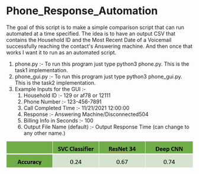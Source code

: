 # Phone_Response_Automation

The goal of this script is to make a simple comparison script that can run automated at a time specified. The idea is to have an output CSV that contains the Household ID and the Most Recent Date of a Voicemail successfully reaching the contact's Answering machine. And then once that works I want it to run as an automated script.


1. phone.py :- To run this program just type python3 phone.py. This is the task1 
    implementation.
2. phone_gui.py :- To run this program just type python3 phone_gui.py. This is the task2
    implementation. 
3. Example Inputs for the GUI :-
   1. Household ID :- 129 or af78 or 12111
   2. Phone Number :- 123-456-7891
   3. Call Completed Time :- 11/21/2021 12:00:00
   4. Response :- Answering Machine/Disconnected504
   5. Billing Info in Seconds :- 100
   6. Output File Name (default) :- Output Response Time (can change to any other name.)


![image](https://github.com/vyasrc/Diabetic_Retinopathy_Detection_Deep_CNNs/blob/main/results%20table.png)
